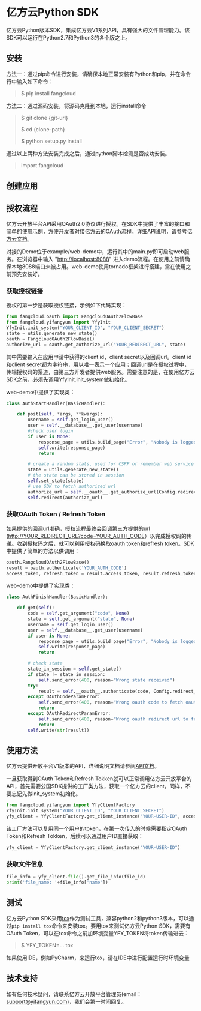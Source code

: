# 亿方云Python SDK

亿方云Python版本SDK，集成亿方云V1系列API，具有强大的文件管理能力。该SDK可以运行在Python2.7和Python3的各个版之上。

## 安装

方法一：通过pip命令进行安装，请确保本地正常安装有Python和pip，并在命令行中输入如下命令：

> $ pip install fangcloud

方法二：通过源码安装，将源码克隆到本地，运行install命令

> $ git clone {git-url}
>
> $ cd {clone-path}
>
> $ python setup.py install

通过以上两种方法安装完成之后，通过python脚本检测是否成功安装。

> import fangcloud



## 创建应用

## 授权流程

亿方云开放平台API采用OAuth2.0协议进行授权。在SDK中提供了丰富的接口和简单的使用示例，方便开发者对接亿方云的OAuth流程。详细API说明，请参考[亿方云文档](https://open.fangcloud.com/wiki/#OAuth2)。

对接的Demo位于example/web-demo中，运行其中的main.py即可启动web服务。在浏览器中输入 "[http://localhost:8088](http://localhost:8088)" 进入demo流程。在使用之前请确保本地8088端口未被占用。web-demo使用tornado框架进行搭建，需在使用之前预先安装好。

### 获取授权链接

授权的第一步是获取授权链接，示例如下代码实现：

```python
from fangcloud.oauth import FangcloudOAuth2FlowBase
from fangcloud.yifangyun import YfyInit
YfyInit.init_system("YOUR_CLIENT_ID", "YOUR_CLIENT_SECRET")
state = utils.generate_new_state()
oauth = FangcloudOAuth2FlowBase()
authorize_url = oauth.get_authorize_url("YOUR_REDIRECT_URL", state)
```

其中需要输入在应用申请中获得的client id，client secret以及回调url。client id和client secret都为字符串，用以唯一表示一个应用；回调url是在授权过程中，传输授权码的渠道，由第三方开发者提供web服务。需要注意的是，在使用亿方云SDK之前，必须先调用YfyInit.init_system做初始化。

web-demo中提供了实现类：

```python
class AuthStartHandler(BasicHandler):

    def post(self, *args, **kwargs):
        username = self.get_login_user()
        user = self.__database__.get_user(username)
	    #check user login
        if user is None:
            response_page = utils.build_page("Error", "Nobody is logged in.")
            self.write(response_page)
            return

        # create a random stats, used for CSRF or remember web service current stats
        state = utils.generate_new_state()
        # the state can be stored in session
        self.set_state(state)
        # use SDK to fetch authorized url
        authorize_url = self.__oauth__.get_authorize_url(Config.redirect_url, state)
        self.redirect(authorize_url)
```

### 获取OAuth Token / Refresh Token

如果提供的回调url准确，授权流程最终会回调第三方提供的url ([http://YOUR_REDIRECT_URL?code=YOUR_AUTH_CODE](http://YOUR_REDIRECT_URL?code=YOUR_AUTH_CODE)）以完成授权码的传递。收到授权码之后，就可以利用授权码换取oauth token和refresh token。SDK中提供了简单的方法以供调用：

```python
oauth.FangcloudOAuth2FlowBase()
result = oauth.authenticate('YOUR_AUTH_CODE')
access_token, refresh_token = result.access_token, result.refresh_token
```

web-demo中提供了实现类：

```python
class AuthFinishHandler(BasicHandler):

    def get(self):
        code = self.get_argument("code", None)
        state = self.get_argument("state", None)
        username = self.get_login_user()
        user = self.__database__.get_user(username)
        if user is None:
            response_page = utils.build_page("Error", "Nobody is logged in.")
            self.write(response_page)
            return

        # check state
        state_in_session = self.get_state()
        if state != state_in_session:
            self.send_error(400, reason="Wrong state received")
        try:
            result = self.__oauth__.authenticate(code, Config.redirect_url)
        except OAuthCodeParamError:
            self.send_error(400, reason="Wrong oauth code to fetch oauth token")
            return
        except OAuthRedirectParamError:
            self.send_error(400, reason="Wrong oauth redirect url to fetch oauth")
            return
        self.write(str(result))
```

## 使用方法

亿方云提供开放平台V1版本的API，详细说明文档请参阅[API文档](https://open.fangcloud.com/wiki/#接口列表)。

一旦获取得到OAuth Token和Refresh Tokken就可以正常调用亿方云开放平台的API，首先需要公国SDK提供的工厂类方法，获取一个亿方云的client。同样，不要忘记先做init_system初始化。

```python
from fangcloud.yifangyun import YfyClientFactory
YfyInit.init_system("YOUR_CLIENT_ID", "YOUR_CLIENT_SECRET")
yfy_client = YfyClientFactory.get_client_instance("YOUR-USER-ID", access_token, refresh_token)
```

该工厂方法可以复用同一个用户的token，在第一次传入的时候需要指定OAuth Token和Refresh Tokken，后续可以通过用户ID直接获取：

```python
yfy_client = YfyClientFactory.get_client_instance("YOUR-USER-ID")
```

### 获取文件信息

```python
file_info = yfy_client.file().get_file_info(file_id)
print('file_name: '+file_info['name'])
```



## 测试

亿方云Python SDK采用[tox](https://tox.readthedocs.io/en/latest/)作为测试工具，兼容python2和python3版本，可以通过```pip install tox```命令来安装tox。要用tox来测试亿方云Python SDK，需要有OAuth Token，可以在tox命令之前加环境变量YFY_TOKEN将token传输进去：

> $ YFY_TOKEN=... tox

如果使用IDE，例如PyCharm，来运行tox，请在IDE中进行配置运行时环境变量



## 技术支持

如有任何技术疑问，请联系亿方云开放平台管理员(email：[support@yifangyun.com](support@yifangyun.com))，我们会第一时间回复。